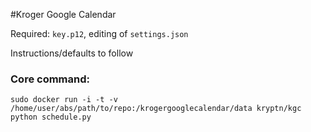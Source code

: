 #Kroger Google Calendar

Required: `key.p12`, editing of `settings.json`


Instructions/defaults to follow

### Core command:

    sudo docker run -i -t -v /home/user/abs/path/to/repo:/krogergooglecalendar/data kryptn/kgc python schedule.py